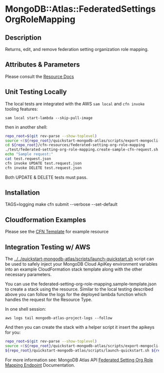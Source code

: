 # MongoDB::Atlas::FederatedSettingsOrgRoleMapping


## Description
Returns, edit, and remove federation setting organization role mapping.

## Attributes & Parameters

Please consult the [Resource Docs](docs/README.md)

## Unit Testing Locally

The local tests are integrated with the AWS `sam local` and `cfn invoke` tooling features:

```
sam local start-lambda --skip-pull-image
```
then in another shell:
```bash
repo_root=$(git rev-parse --show-toplevel)
source <(${repo_root}/quickstart-mongodb-atlas/scripts/export-mongocli-config.py)
cd ${repo_root}/cfn-resources/federated-setting-org-role-mapping
./test/federated-setting-org-role-mapping.create-sample-cfn-request.sh Your Connected OrgID FederationSettingId > test.request.json 
echo "Sample request:"
cat test.request.json
cfn invoke UPDATE test.request.json 
cfn invoke DELETE test.request.json 
```

Both UPDATE & DELETE tests must pass.

## Installation
TAGS=logging make
cfn submit --verbose --set-default

## Cloudformation Examples

Please see the [CFN Template](test/federated-setting-org-role-mapping.sample-template.json) for example resource

## Integration Testing w/ AWS

The [../../quickstart-mongodb-atlas/scripts/launch-quickstart.sh]( ../../quickstart-mongodb-atlas/scripts/launch-quickstart.sh)  script
can be used to safely inject your MongoDB Cloud ApiKey environment variables into an example
CloudFormation stack template along with the other necessary parameters.

You can use the federated-setting-org-role-mapping.sample-template.json to create a stack using the resource.
Similar to the local testing described above you can follow the logs for the deployed
lambda function which handles the request for the Resource Type.

In one shell session:
```
aws logs tail mongodb-atlas-project-logs --follow
```

And then you can create the stack with a helper script it insert the apikeys for you:


```bash
repo_root=$(git rev-parse --show-toplevel)
source <(${repo_root}/quickstart-mongodb-atlas/scripts/export-mongocli-config.py)
${repo_root}/quickstart-mongodb-atlas/scripts/launch-quickstart.sh ${repo_root}/cfn-resources/federated-setting-org-role-mapping/test/federated-setting-org-role-mapping.sample-template.json SampleAccessList1 ParameterKey=FederationSettingsId,ParameterValue=<Federation-Settings-Id> ParameterKey=OrgId,ParameterValue=<Connected-Organization-Id>
```

For more information see: MongoDB Atlas API [Federated Setting Org Role Mapping Endpoint](https://www.mongodb.com/docs/atlas/reference/api-resources-spec/#tag/Federated-Authentication) Documentation.
